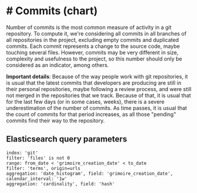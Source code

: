 # \# Commits (chart)

Number of commits is the most common measure of activity in a git repository. To compute it, we're considering all commits in all branches of all repositories in the project, excluding empty commits and duplicated commits. Each commit represents a change to the source code, maybe touching several files. However, commits may be very different in size, complexity and usefulness to the project, so this number should only be considered as an indicator, among others.

**Important details**: Because of the way people work with git repositories, it is usual that the latest commits that developers are producing are still in their personal repositories, maybe following a review process, and were still not merged in the repositories that we track. Because of that, it is usual that for the last few days (or in some cases, weeks), there is a severe underestimation of the number of commits. As time passes, it is usual that the count of commits for that period increases, as all those "pending" commits find their way to the repository.

## Elasticsearch query parameters
```
index: 'git'
filter: 'files' is not 0
range: from_date < 'grimoire_creation_date' < to_date
filter: 'terms', origin=urls
aggregation: 'date_histogram', field: 'grimoire_creation_date', calendar_interval: '1w'
aggregation: 'cardinality', field: 'hash'
```

